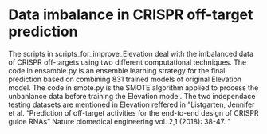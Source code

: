 # Data imbalance in CRISPR off-target prediction
The scripts in scripts_for_improve_Elevation deal with the imbalanced data of CRISPR off-targets using two different computational techniques. The code in ensamble.py is an ensemble learning strategy for the final prediction based on combining 831 trained models of original Elevation model. The code in smote.py is the SMOTE algorithm applied to process the unbanlance data before training the Elevation model. The two independace testing datasets are mentioned in Elevation reffered in "Listgarten, Jennifer et al. “Prediction of off-target activities for the end-to-end design of CRISPR guide RNAs” Nature biomedical engineering vol. 2,1 (2018): 38-47.  "
